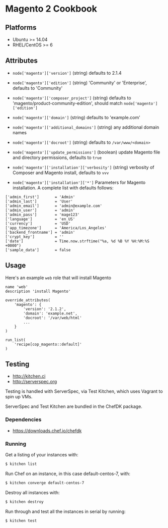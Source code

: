 # Magento 2 Cookbook

## Platforms

* Ubuntu >= 14.04
* RHEL/CentOS >= 6

## Attributes

* `node['magento']['version']` (string) defaults to 2.1.4
* `node['magento']['edition']` (string) 'Community' or 'Enterprise', defaults to 'Community'
* `node['magento']['composer_project']` (string) defaults to 'magento/product-community-edition', should match `node['magento']['edition']`

* `node['magento']['domain']` (string) defaults to 'example.com'
* `node['magento']['additional_domains']` (string) any additional domain names

* `node['magento']['docroot']` (string) defaults to `/var/www/<domain>`

* `node['magento']['update_permissions']` (boolean) update Magento file and directory permissions, defaults to `true`

* `node['magento']['installation']['verbosity']` (string) verbosity of Composer and Magento install, defaults to `vvv` 

* `node['magento']['installation']['*']` Parameters for Magento installation. A complete list with defaults follows:

```
['admin_first']       = 'Admin'
['admin_last']        = 'User'
['admin_email']       = 'admin@example.com'
['admin_user']        = 'admin'
['admin_pass']        = 'mage123'
['language']          = 'en_US'
['currency']          = 'USD'
['app_timezone']      = 'America/Los_Angeles'
['backend_frontname'] = 'admin'
['crypt_key']         = ''
['date']              = Time.now.strftime("%a, %d %B %Y %H:%M:%S +0000")
['sample_data']       = false
```

## Usage

Here's an example `web` role that will install Magento

```
name 'web'
description 'install Magento'

override_attributes(
    'magento': {
        'version': '2.1.2',
        'domain': 'example.net',
        'docroot': '/var/web/html'
        ...
    }
)

run_list(
    'recipe[cop_magento::default]'
)
```

## Testing
* http://kitchen.ci
* http://serverspec.org

Testing is handled with ServerSpec, via Test Kitchen, which uses Vagrant to spin up VMs.

ServerSpec and Test Kitchen are bundled in the ChefDK package.

### Dependencies
* https://downloads.chef.io/chefdk

### Running
Get a listing of your instances with:

```bash
$ kitchen list
```

Run Chef on an instance, in this case default-centos-7, with:

```bash
$ kitchen converge default-centos-7
```

Destroy all instances with:

```bash
$ kitchen destroy
```

Run through and test all the instances in serial by running:

```bash
$ kitchen test
```
